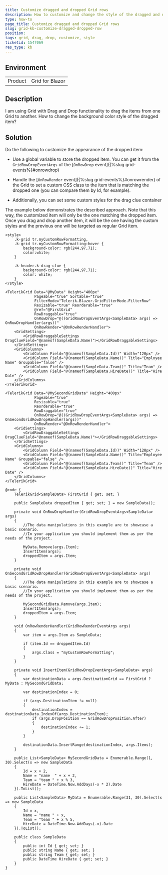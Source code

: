 ```yaml
---
title: Customize dragged and dropped Grid rows
description: How to customize and change the style of the dragged and dropped rows in the Grid?
type: how-to
page_title: Customize dragged and dropped Grid rows
slug: grid-kb-customize-dragged-dropped-row
position: 
tags: grid, drag, drop, customize, style
ticketid: 1547069
res_type: kb
---
```


## Environment
<table>
	<tbody>
		<tr>
			<td>Product</td>
			<td>Grid for Blazor</td>
		</tr>
	</tbody>
</table>


## Description

I am using Grid with Drag and Drop functionality to drag the items from one Grid to another. How to change the background color style of the dragged item?

## Solution

Do the following to customize the appearance of the dropped item:

* Use a global variable to store the dropped item. You can get it from the `GridRowDropEventArgs` of the [`OnRowDrop` event]({%slug grid-events%}#onrowdrop)

* Handle the [`OnRowRender` event]({%slug grid-events%}#onrowrender) of the Grid to set a custom CSS class to the item that is matching the dropped one (you can compare them by Id, for example).

* Additionally, you can set some custom styles for the drag clue container

The example below demonstrates the described approach. Note that this way, the customized item will only be the one matching the dropped item. Once you drag and drop another item, it will be the one having the custom styles and the previous one will be targeted as regular Grid item.

````CSHTML
<style>
    .k-grid tr.myCustomRowFormatting,
    .k-grid tr.myCustomRowFormatting:hover {
        background-color: rgb(244,97,71);
        color:white;
    }

    .k-header.k-drag-clue {
        background-color: rgb(244,97,71);
        color: white;
    }
</style>

<TelerikGrid Data="@MyData" Height="400px"
             Pageable="true" Sortable="true"
             FilterMode="Telerik.Blazor.GridFilterMode.FilterRow"
             Resizable="true" Reorderable="true"
             @ref="@FirstGrid"
             RowDraggable="true"
             OnRowDrop="@((GridRowDropEventArgs<SampleData> args) => OnRowDropHandler(args))"
             OnRowRender="@OnRowRenderHandler">
    <GridSettings>
        <GridRowDraggableSettings DragClueField="@nameof(SampleData.Name)"></GridRowDraggableSettings>
    </GridSettings>
    <GridColumns>
        <GridColumn Field="@(nameof(SampleData.Id))" Width="120px" />
        <GridColumn Field="@(nameof(SampleData.Name))" Title="Employee Name" Groupable="false" />
        <GridColumn Field="@(nameof(SampleData.Team))" Title="Team" />
        <GridColumn Field="@(nameof(SampleData.HireDate))" Title="Hire Date" />
    </GridColumns>
</TelerikGrid>

<TelerikGrid Data="@MySecondGridData" Height="400px"
             Pageable="true"
             Resizable="true"
             Reorderable="true"
             RowDraggable="true"
             OnRowDrop="@((GridRowDropEventArgs<SampleData> args) => OnSecondGridRowDropHandler(args))"
             OnRowRender="@OnRowRenderHandler">
    <GridSettings>
        <GridRowDraggableSettings DragClueField="@nameof(SampleData.Name)"></GridRowDraggableSettings>
    </GridSettings>
    <GridColumns>
        <GridColumn Field="@(nameof(SampleData.Id))" Width="120px" />
        <GridColumn Field="@(nameof(SampleData.Name))" Title="Employee Name" Groupable="false" />
        <GridColumn Field="@(nameof(SampleData.Team))" Title="Team" />
        <GridColumn Field="@(nameof(SampleData.HireDate))" Title="Hire Date" />
    </GridColumns>
</TelerikGrid>

@code {
    TelerikGrid<SampleData> FirstGrid { get; set; }

    public SampleData droppedItem { get; set; } = new SampleData();

    private void OnRowDropHandler(GridRowDropEventArgs<SampleData> args)
    {
        //The data manipulations in this example are to showcase a basic scenario.
        //In your application you should implement them as per the needs of the project.

        MyData.Remove(args.Item);
        InsertItem(args);
        droppedItem = args.Item;
    }

    private void OnSecondGridRowDropHandler(GridRowDropEventArgs<SampleData> args)
    {
        //The data manipulations in this example are to showcase a basic scenario.
        //In your application you should implement them as per the needs of the project.

        MySecondGridData.Remove(args.Item);
        InsertItem(args);
        droppedItem = args.Item;
    }

    void OnRowRenderHandler(GridRowRenderEventArgs args)
    {
        var item = args.Item as SampleData;

        if (item.Id == droppedItem.Id)
        {
            args.Class = "myCustomRowFormatting";
        }
    }

    private void InsertItem(GridRowDropEventArgs<SampleData> args)
    {
        var destinationData = args.DestinationGrid == FirstGrid ? MyData : MySecondGridData;

        var destinationIndex = 0;

        if (args.DestinationItem != null)
        {
            destinationIndex = destinationData.IndexOf(args.DestinationItem);
            if (args.DropPosition == GridRowDropPosition.After)
            {
                destinationIndex += 1;
            }
        }

        destinationData.InsertRange(destinationIndex, args.Items);
    }

    public List<SampleData> MySecondGridData = Enumerable.Range(1, 30).Select(x => new SampleData
    {
        Id = x + 2,
        Name = "name  " + x + 2,
        Team = "team " + x % 3,
        HireDate = DateTime.Now.AddDays(-x * 2).Date
    }).ToList();

    public List<SampleData> MyData = Enumerable.Range(31, 30).Select(x => new SampleData
    {
        Id = x,
        Name = "name " + x,
        Team = "team " + x % 5,
        HireDate = DateTime.Now.AddDays(-x).Date
    }).ToList();

    public class SampleData
    {
        public int Id { get; set; }
        public string Name { get; set; }
        public string Team { get; set; }
        public DateTime HireDate { get; set; }
    }
}
````